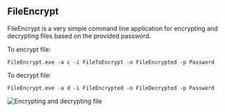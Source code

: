 ## FileEncrypt ##

FileEncrypt is a very simple command line application for encrypting and decrypting files based on the provided password. 

To encrypt file:

`FileEncrypt.exe -a c -i FileToEncrypt -o FileEncrypted -p Password`

To decrypt file:

`FileEncrypt.exe -a d -i FileEncrypted -o FileDecrypted -p Password`

![Encrypting and decrypting file](http://if.pw.edu.pl/~ludwik/images/FileEncrypt2.png)
